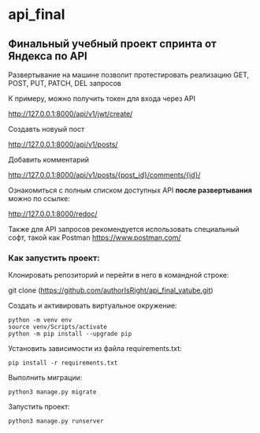 # api_final
## Финальный учебный проект спринта от Яндекса по API
Развертывание на машине позволит протестировать реализацию GET, POST, PUT, PATCH, DEL запросов

К примеру, можно получить токен для входа через API

http://127.0.0.1:8000/api/v1/jwt/create/

Создавть новуый пост 

http://127.0.0.1:8000/api/v1/posts/


Добавить комментарий

http://127.0.0.1:8000/api/v1/posts/{post_id}/comments/{id}/

Ознакомиться с полным списком доступных API **после развертывания** можно по ссылке:

http://127.0.0.1:8000/redoc/

Также для API запросов рекомендуется использовать специальный софт, такой как Postman
https://www.postman.com/

### Как запустить проект:
Клонировать репозиторий и перейти в него в командной строке:

git clone (https://github.com/authorIsRight/api_final_yatube.git)

Cоздать и активировать виртуальное окружение:
```
python -m venv env
source venv/Scripts/activate
python -m pip install --upgrade pip
```
Установить зависимости из файла requirements.txt:
```
pip install -r requirements.txt
```
Выполнить миграции:
```
python3 manage.py migrate
```
Запустить проект:
```
python3 manage.py runserver
```
